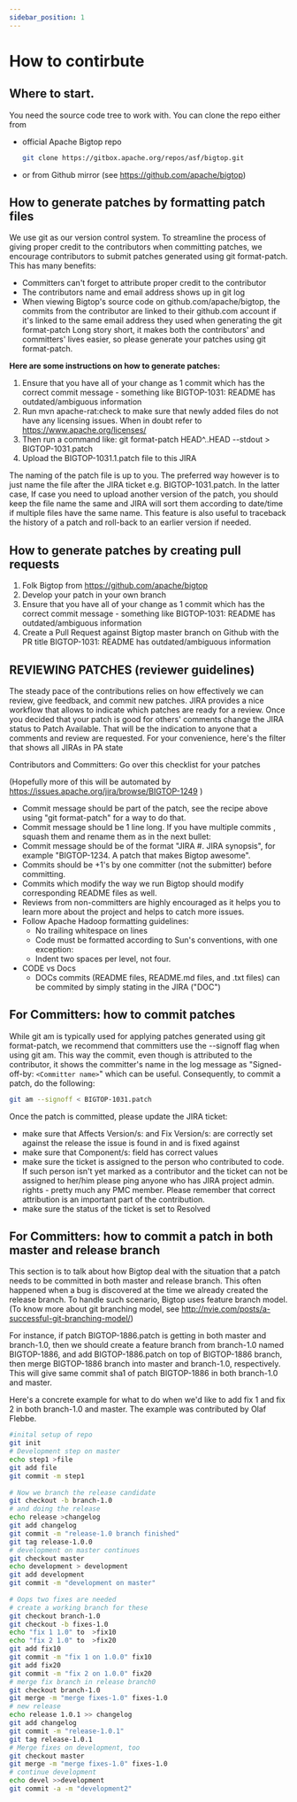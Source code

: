```yaml
---
sidebar_position: 1
---
```


# How to contirbute
<!-- Copy from https://cwiki.apache.org/confluence/display/BIGTOP/How+to+Contribute-->


## Where to start.
You need the source code tree to work with. You can clone the repo either from

- official Apache Bigtop repo
  ```sh
  git clone https://gitbox.apache.org/repos/asf/bigtop.git
  ```
- or from Github mirror (see https://github.com/apache/bigtop)

## How to generate patches by formatting patch files
We use git as our version control system. To streamline the process of giving proper credit to the contributors when committing patches, we encourage contributors to submit patches generated using git format-patch. This has many benefits:

- Committers can't forget to attribute proper credit to the contributor
- The contributors name and email address shows up in git log
- When viewing Bigtop's source code on github.com/apache/bigtop, the commits from the contributor are linked to their github.com account if it's linked to the same email address they used when generating the git format-patch
Long story short, it makes both the contributors' and committers' lives easier, so please generate your patches using git format-patch.

**Here are some instructions on how to generate patches:**

1. Ensure that you have all of your change as 1 commit which has the correct commit message - something like BIGTOP-1031: README has outdated/ambiguous information
1. Run mvn apache-rat:check to make sure that newly added files do not have any licensing issues. When in doubt refer to https://www.apache.org/licenses/
1. Then run a command like: git format-patch HEAD^..HEAD --stdout > BIGTOP-1031.patch
1. Upload the BIGTOP-1031.1.patch file to this JIRA

The naming of the patch file is up to you. The preferred way however is to just name the file after the JIRA ticket e.g. BIGTOP-1031.patch. In the latter case, If case you need to upload another version  of the patch, you should keep the file name the same and JIRA will sort them according to date/time if multiple files have the same name. This feature is also useful to traceback the history of a patch and roll-back to an earlier version if needed.

## How to generate patches by creating pull requests
1. Folk Bigtop from https://github.com/apache/bigtop
1. Develop your patch in your own branch
1. Ensure that you have all of your change as 1 commit which has the correct commit message - something like BIGTOP-1031: README has outdated/ambiguous information
1. Create a Pull Request against Bigtop master branch on Github with the PR title BIGTOP-1031: README has outdated/ambiguous information

## REVIEWING PATCHES (reviewer guidelines)
The steady pace of the contributions relies on how effectively we can review, give feedback, and commit new patches. JIRA provides a nice workflow that allows to indicate which patches are ready for a review. Once you decided that your patch is good for others' comments change the JIRA status to Patch Available. That will be the indication to anyone that a comments and review are requested. For your convenience, here's the filter that shows all JIRAs in PA state

Contributors and Committers:  Go over this checklist for your patches

(Hopefully more of this will be automated by https://issues.apache.org/jira/browse/BIGTOP-1249 )

- Commit message should be part of the patch, see the recipe above using "git format-patch" for a way to do that.
- Commit message should be 1 line long.  If you have multiple commits , squash them and rename them as in the next bullet:
- Commit message should be of the format "JIRA #. JIRA synopsis", for example "BIGTOP-1234. A patch that makes Bigtop awesome".
- Commits should be +1's by one committer (not the submitter) before committing.
- Commits which modify the way we run Bigtop should modify corresponding README files as well.
- Reviews from non-committers are highly encouraged as it helps you to learn more about the project and helps to catch more issues.
- Follow Apache Hadoop formatting guidelines:
  - No trailing whitespace on lines
  - Code must be formatted according to Sun's conventions, with one exception: 
  - Indent two spaces per level, not four.
- CODE vs Docs
  - DOCs commits (README files, README.md files, and .txt files) can be commited by simply stating in the JIRA ("DOC")

## For Committers: how to commit patches
While git am is typically used for applying patches generated using git format-patch, we recommend that committers use the --signoff flag when using git am. This way the commit, even though is attributed to the contributor, it shows the committer's name in the log message as "Signed-off-by: `<Committer name>`" which can be useful.
Consequently, to commit a patch, do the following:

```sh
git am --signoff < BIGTOP-1031.patch
```

Once the patch is committed, please update the JIRA ticket:

- make sure that Affects Version/s: and Fix Version/s: are correctly set against the release the issue is found in and is fixed against
- make sure that Component/s: field has correct values
- make sure the ticket is assigned to the person who contributed to code. If such person isn't yet marked as a contributor and the ticket can not be assigned to her/him please ping anyone who has JIRA project admin. rights - pretty much any PMC member. Please remember that correct attribution is an important part of the contribution.
- make sure the status of the ticket is set to Resolved

## For Committers: how to commit a patch in both master and release branch
This section is to talk about how Bigtop deal with the situation that a patch needs to be committed in both master and release branch. This often happened when a bug is discovered at the time we already created the release branch. To handle such scenario, Bigtop uses feature branch model. (To know more about git branching model, see http://nvie.com/posts/a-successful-git-branching-model/)

For instance, if patch BIGTOP-1886.patch is getting in both master and branch-1.0, then we should create a feature branch from branch-1.0 named BIGTOP-1886, and add BIGTOP-1886.patch on top of BIGTOP-1886 branch, then merge BIGTOP-1886 branch into master and branch-1.0, respectively. This will give same commit sha1 of patch BIGTOP-1886 in both branch-1.0 and master.

Here's a concrete example for what to do when we'd like to add fix 1 and fix 2 in both branch-1.0 and master. The example was contributed by Olaf Flebbe.

```sh
#inital setup of repo
git init
# Development step on master
echo step1 >file
git add file
git commit -m step1
 
# Now we branch the release candidate
git checkout -b branch-1.0
# and doing the release
echo release >changelog
git add changelog
git commit -m "release-1.0 branch finished"
git tag release-1.0.0
# development on master continues
git checkout master
echo development > development
git add development
git commit -m "development on master"
 
# Oops two fixes are needed
# create a working branch for these
git checkout branch-1.0
git checkout -b fixes-1.0
echo "fix 1 1.0" to  >fix10
echo "fix 2 1.0" to  >fix20
git add fix10
git commit -m "fix 1 on 1.0.0" fix10
git add fix20
git commit -m "fix 2 on 1.0.0" fix20
# merge fix branch in release branch0
git checkout branch-1.0
git merge -m "merge fixes-1.0" fixes-1.0
# new release
echo release 1.0.1 >> changelog
git add changelog
git commit -m "release-1.0.1"
git tag release-1.0.1
# Merge fixes on development, too
git checkout master
git merge -m "merge fixes-1.0" fixes-1.0
# continue development
echo devel >>development
git commit -a -m "development2"
```